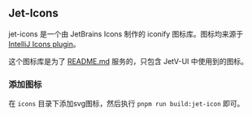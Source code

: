 ## Jet-Icons

jet-icons 是一个由 JetBrains Icons 制作的 iconify 图标库。图标均来源于[IntelliJ Icons plugin](https://jetbrains.github.io/ui/resources/icons_list/)。

这个图标库是为了 [README.md](../../README.md) 服务的，只包含 JetV-UI 中使用到的图标。

### 添加图标
在 `icons` 目录下添加svg图标，然后执行 `pnpm run build:jet-icon` 即可。
